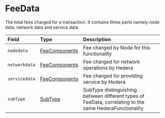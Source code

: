 # FeeData

The total fees charged for a transaction. It contains three parts namely node data, network data and service data

| Field | Type | Description |
| :--- | :--- | :--- |
| `nodedata` | [FeeComponents](feecomponents.md) | Fee charged by Node for this functionality |
| `networkdata` | [FeeComponents](feecomponents.md) | Fee charged for network operations by Hedera |
| `servicedata` | [FeeComponents](feecomponents.md) | Fee charged for providing service by Hedera |
| `subType` | [SubType](subtype.md) | SubType distinguishing between different types of FeeData, correlating to the same HederaFunctionality |

#### 

